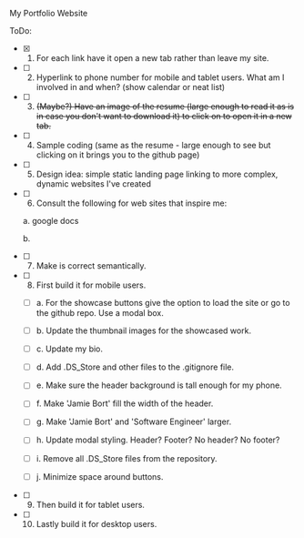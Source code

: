 My Portfolio Website

ToDo:

- [X] 1. For each link have it open a new tab rather than leave my site.
- [ ] 2. Hyperlink to phone number for mobile and tablet users.
What am I involved in and when? (show calendar or neat list)
- [ ] 3. ~~(Maybe?) Have an image of the resume (large enough to read it as is in case you don't want to download it) to click on to open it in a new tab.~~
- [ ] 4. Sample coding (same as the resume - large enough to see but clicking on it brings you to the github page)
- [ ] 5. Design idea: simple static landing page linking to more complex, dynamic websites I've created
- [ ] 6. Consult the following for web sites that inspire me:

  a. google docs

  b.

- [ ] 7. Make is correct semantically.
- [ ] 8. First build it for mobile users.

  - [ ] a. For the showcase buttons give the option to load the site or go to the github repo. Use a modal box.

  - [ ] b. Update the thumbnail images for the showcased work.

  - [ ] c. Update my bio.

  - [ ] d. Add .DS_Store and other files to the .gitignore file.

  - [ ] e. Make sure the header background is tall enough for my phone.

  - [ ] f. Make 'Jamie Bort' fill the width of the header.

  - [ ] g. Make 'Jamie Bort' and 'Software Engineer' larger.

  - [ ] h. Update modal styling. Header? Footer? No header? No footer?

  - [ ] i. Remove all .DS_Store files from the repository.

  - [ ] j. Minimize space around buttons.

- [ ] 9. Then build it for tablet users.
- [ ] 10. Lastly build it for desktop users.
